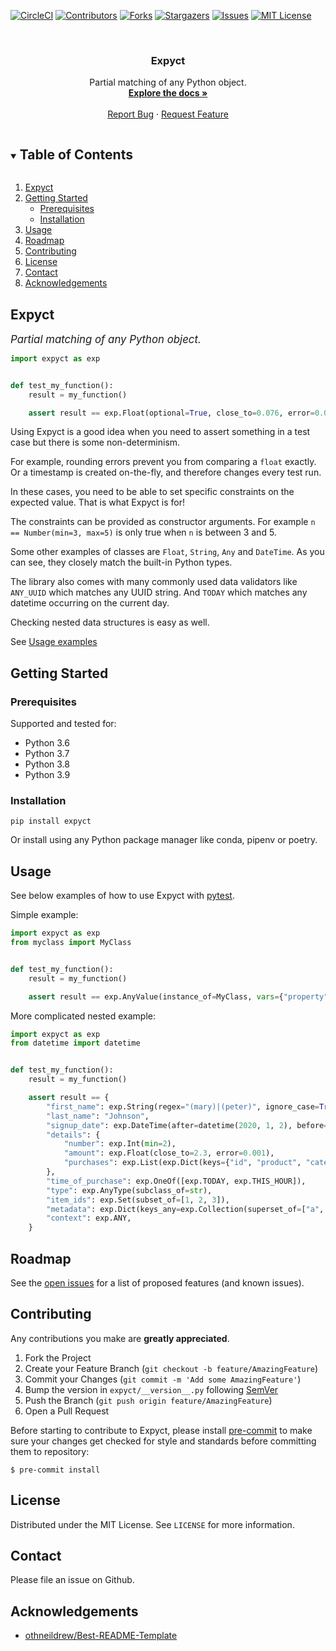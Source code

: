 <!-- PROJECT SHIELDS -->
<!--
*** I'm using markdown "reference style" links for readability.
*** Reference links are enclosed in brackets [ ] instead of parentheses ( ).
*** See the bottom of this document for the declaration of the reference variables
*** for contributors-url, forks-url, etc. This is an optional, concise syntax you may use.
*** https://www.markdownguide.org/basic-syntax/#reference-style-links
-->
[![CircleCI][circleci-shield]][circleci-url]
[![Contributors][contributors-shield]][contributors-url]
[![Forks][forks-shield]][forks-url]
[![Stargazers][stars-shield]][stars-url]
[![Issues][issues-shield]][issues-url]
[![MIT License][license-shield]][license-url]



<!-- PROJECT LOGO -->
<br />
<p align="center">
  <h3 align="center">Expyct</h3>

  <p align="center">
    Partial matching of any Python object.
    <br />
    <a href="https://hummingbirdtechgroup.github.io/expyct/"><strong>Explore the docs »</strong></a>
    <br />
    <br />
    <a href="https://github.com/HummingbirdTechGroup/expyct/issues">Report Bug</a>
    ·
    <a href="https://github.com/HummingbirdTechGroup/expyct/issues">Request Feature</a>
  </p>
</p>


<!-- TABLE OF CONTENTS -->
<details open="open">
  <summary><h2 style="display: inline-block">Table of Contents</h2></summary>
  <ol>
    <li>
      <a href="#about-the-project">Expyct</a>
    </li>
    <li>
      <a href="#getting-started">Getting Started</a>
      <ul>
        <li><a href="#prerequisites">Prerequisites</a></li>
        <li><a href="#installation">Installation</a></li>
      </ul>
    </li>
    <li><a href="#usage">Usage</a></li>
    <li><a href="#roadmap">Roadmap</a></li>
    <li><a href="#contributing">Contributing</a></li>
    <li><a href="#license">License</a></li>
    <li><a href="#contact">Contact</a></li>
    <li><a href="#acknowledgements">Acknowledgements</a></li>
  </ol>
</details>



<!-- ABOUT THE PROJECT -->
## Expyct

<span style="font-size:larger;">_Partial matching of any Python object._</span>

```python
import expyct as exp


def test_my_function():
    result = my_function()

    assert result == exp.Float(optional=True, close_to=0.076, error=0.01)
```

Using Expyct is a good idea when you need to assert something in a test case but there is some non-determinism.

For example, rounding errors prevent you from comparing a `float` exactly. Or a timestamp is created on-the-fly, and therefore changes every test run.

In these cases, you need to be able to set specific constraints on the expected value. That is what Expyct is for!

The constraints can be provided as constructor arguments. For example `n == Number(min=3, max=5)` is only true when `n` is between 3 and 5.

Some other examples of classes are `Float`, `String`, `Any` and `DateTime`. As you can see, they closely match the built-in Python types.

The library also comes with many commonly used data validators like `ANY_UUID` which matches any UUID string. And `TODAY` which matches any datetime occurring on the current day.

Checking nested data structures is easy as well.

See [Usage examples](#usage)

<!-- GETTING STARTED -->
## Getting Started

### Prerequisites

Supported and tested for:
- Python 3.6
- Python 3.7
- Python 3.8
- Python 3.9

### Installation

```shell
pip install expyct
```

Or install using any Python package manager like conda, pipenv or poetry.

<!-- USAGE EXAMPLES -->
## Usage

See below examples of how to use Expyct with [pytest](https://docs.pytest.org/).

Simple example:

```python
import expyct as exp
from myclass import MyClass


def test_my_function():
    result = my_function()

    assert result == exp.AnyValue(instance_of=MyClass, vars={"property": "value"})
```

More complicated nested example:

```python
import expyct as exp
from datetime import datetime


def test_my_function():
    result = my_function()

    assert result == {
        "first_name": exp.String(regex="(mary)|(peter)", ignore_case=True),
        "last_name": "Johnson",
        "signup_date": exp.DateTime(after=datetime(2020, 1, 2), before=datetime(2020, 3, 5)),
        "details": {
            "number": exp.Int(min=2),
            "amount": exp.Float(close_to=2.3, error=0.001),
            "purchases": exp.List(exp.Dict(keys={"id", "product", "category"}), non_empty=True),
        },
        "time_of_purchase": exp.OneOf([exp.TODAY, exp.THIS_HOUR]),
        "type": exp.AnyType(subclass_of=str),
        "item_ids": exp.Set(subset_of=[1, 2, 3]),
        "metadata": exp.Dict(keys_any=exp.Collection(superset_of=["a", "b"])),
        "context": exp.ANY,
    }
```


<!-- ROADMAP -->
## Roadmap

See the [open issues](https://github.com/HummingbirdTechGroup/expyct/issues) for a list of proposed features (and known issues).


<!-- CONTRIBUTING -->
## Contributing

Any contributions you make are **greatly appreciated**.

1. Fork the Project
2. Create your Feature Branch (`git checkout -b feature/AmazingFeature`)
3. Commit your Changes (`git commit -m 'Add some AmazingFeature'`)
4. Bump the version in `expyct/__version__.py` following [SemVer](https://semver.org/)
5. Push the Branch (`git push origin feature/AmazingFeature`)
6. Open a Pull Request

Before starting to contribute to Expyct, please install [pre-commit](https://pre-commit.com) to make sure your
changes get checked for style and standards before committing them to repository:

    $ pre-commit install

<!-- LICENSE -->
## License

Distributed under the MIT License. See `LICENSE` for more information.


<!-- CONTACT -->
## Contact

Please file an issue on Github.


<!-- ACKNOWLEDGEMENTS -->
## Acknowledgements

* [othneildrew/Best-README-Template](https://github.com/othneildrew/Best-README-Template)


<!-- MARKDOWN LINKS & IMAGES -->
<!-- https://www.markdownguide.org/basic-syntax/#reference-style-links -->
[circleci-shield]: https://circleci.com/gh/HummingbirdTechGroup/expyct/tree/main.svg?style=shield
[circleci-url]: https://circleci.com/gh/HummingbirdTechGroup/expyct/tree/main
[contributors-shield]: https://img.shields.io/github/contributors/HummingbirdTechGroup/expyct.svg?style=svg
[contributors-url]: https://github.com/HummingbirdTechGroup/expyct/graphs/contributors
[forks-shield]: https://img.shields.io/github/forks/HummingbirdTechGroup/expyct.svg?style=svg
[forks-url]: https://github.com/HummingbirdTechGroup/expyct/network/members
[stars-shield]: https://img.shields.io/github/stars/HummingbirdTechGroup/expyct.svg?style=svg
[stars-url]: https://github.com/HummingbirdTechGroup/expyct/stargazers
[issues-shield]: https://img.shields.io/github/issues/HummingbirdTechGroup/expyct.svg?style=svg
[issues-url]: https://github.com/HummingbirdTechGroup/expyct/issues
[license-shield]: https://img.shields.io/github/license/HummingbirdTechGroup/expyct.svg?style=svg
[license-url]: https://github.com/HummingbirdTechGroup/expyct/blob/master/LICENSE
